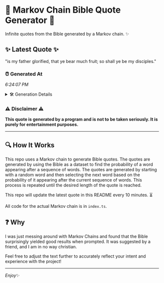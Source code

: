 # 📖 Markov Chain Bible Quote Generator 📖

Infinite quotes from the Bible generated by a Markov chain. ✨

## ✨ Latest Quote ✨
"is my father glorified, that ye bear much fruit; so shall ye be my disciples."

### ⏰ Generated At
*6:24:07 PM*

<details>
    <summary>🛠️ Generation Details</summary>
    <p>
        <strong>🌱 Seed:</strong> is<br>
        <strong>🔄 Iterations:</strong> 14<br>
        <strong>📜 Context History:</strong><br>[ is ]: my<br>[ is, my ]: father<br>[ is, my, father ]: glorified,<br>[ is, my, father, glorified, ]: that<br>[ is, my, father, glorified,, that ]: ye<br>[ is, my, father, glorified,, that, ye ]: bear<br>[ my, father, glorified,, that, ye, bear ]: much<br>[ father, glorified,, that, ye, bear, much ]: fruit;<br>[ glorified,, that, ye, bear, much, fruit; ]: so<br>[ that, ye, bear, much, fruit;, so ]: shall<br>[ ye, bear, much, fruit;, so, shall ]: ye<br>[ bear, much, fruit;, so, shall, ye ]: be<br>[ much, fruit;, so, shall, ye, be ]: my<br>[ fruit;, so, shall, ye, be, my ]: disciples.<br>
    </p>
</details>

### ⚠️ Disclaimer ⚠️
**This quote is generated by a program and is not to be taken seriously. It is purely for entertainment purposes.**

---

## 🔍 How It Works

This repo uses a Markov chain to generate Bible quotes. The quotes are generated by using the Bible as a dataset to find the probability of a word appearing after a sequence of words. The quotes are generated by starting with a random word and then selecting the next word based on the probability of it appearing after the current sequence of words. This process is repeated until the desired length of the quote is reached.

This repo will update the latest quote in this README every 10 minutes. ⏳

All code for the actual Markov chain is in `index.ts`.

## ❓ Why

I was just messing around with Markov Chains and found that the Bible surprisingly yielded good results when prompted. 
It was suggested by a friend, and I am in no way christian.

Feel free to adjust the text further to accurately reflect your intent and experience with the project!

---

*Enjoy*✨

